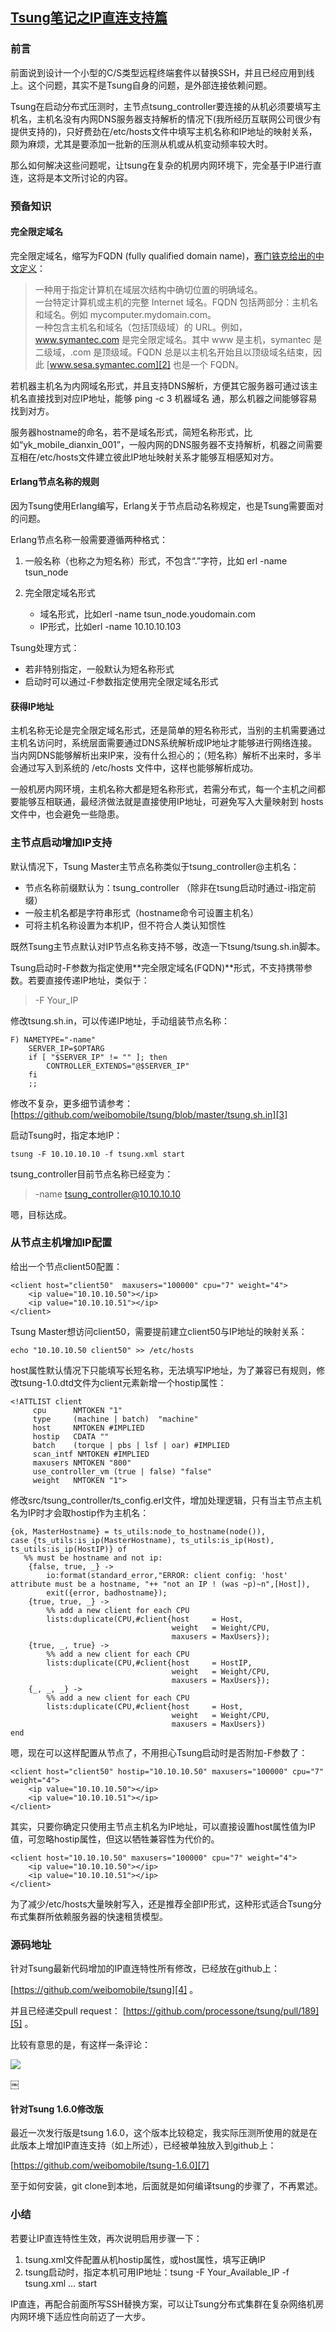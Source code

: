 ## [Tsung笔记之IP直连支持篇][0]

### 前言

前面说到设计一个小型的C/S类型远程终端套件以替换SSH，并且已经应用到线上。这个问题，其实不是Tsung自身的问题，是外部连接依赖问题。

Tsung在启动分布式压测时，主节点tsung_controller要连接的从机必须要填写主机名，主机名没有内网DNS服务器支持解析的情况下(我所经历互联网公司很少有提供支持的)，只好费劲在/etc/hosts文件中填写主机名称和IP地址的映射关系，颇为麻烦，尤其是要添加一批新的压测从机或从机变动频率较大时。

那么如何解决这些问题呢，让tsung在复杂的机房内网环境下，完全基于IP进行直连，这将是本文所讨论的内容。

### 预备知识

#### 完全限定域名

完全限定域名，缩写为FQDN (fully qualified domain name)，[赛门铁克给出的中文定义][1]：

> 一种用于指定计算机在域层次结构中确切位置的明确域名。  
> 一台特定计算机或主机的完整 Internet 域名。FQDN 包括两部分：主机名和域名。例如 mycomputer.mydomain.com。  
> 一种包含主机名和域名（包括顶级域）的 URL。例如，www.symantec.com 是完全限定域名。其中 www 是主机，symantec 是二级域，.com 是顶级域。FQDN 总是以主机名开始且以顶级域名结束，因此 [www.sesa.symantec.com][2] 也是一个 FQDN。

若机器主机名为内网域名形式，并且支持DNS解析，方便其它服务器可通过该主机名直接找到对应IP地址，能够 ping -c 3 机器域名 通，那么机器之间能够容易找到对方。

服务器hostname的命名，若不是域名形式，简短名称形式，比如“yk_mobile_dianxin_001”，一般内网的DNS服务器不支持解析，机器之间需要互相在/etc/hosts文件建立彼此IP地址映射关系才能够互相感知对方。

#### Erlang节点名称的规则

因为Tsung使用Erlang编写，Erlang关于节点启动名称规定，也是Tsung需要面对的问题。

Erlang节点名称一般需要遵循两种格式：

1. 一般名称（也称之为短名称）形式，不包含“.”字符，比如 erl -name tsun_node
1. 完全限定域名形式 
  
    * 域名形式，比如erl -name tsun_node.youdomain.com
    * IP形式，比如erl -name 10.10.10.103

Tsung处理方式：

* 若非特别指定，一般默认为短名称形式
* 启动时可以通过-F参数指定使用完全限定域名形式

#### 获得IP地址

主机名称无论是完全限定域名形式，还是简单的短名称形式，当别的主机需要通过主机名访问时，系统层面需要通过DNS系统解析成IP地址才能够进行网络连接。当内网DNS能够解析出来IP来，没有什么担心的；（短名称）解析不出来时，多半会通过写入到系统的 /etc/hosts 文件中，这样也能够解析成功。

一般机房内网环境，主机名称大都是短名称形式，若需分布式，每一个主机之间都要能够互相联通，最经济做法就是直接使用IP地址，可避免写入大量映射到 hosts 文件中，也会避免一些隐患。

### 主节点启动增加IP支持

默认情况下，Tsung Master主节点名称类似于tsung_controller@主机名：

* 节点名称前缀默认为：tsung_controller （除非在tsung启动时通过-i指定前缀）
* 一般主机名都是字符串形式（hostname命令可设置主机名）
* 可将主机名称设置为本机IP，但不符合人类认知惯性

既然Tsung主节点默认对IP节点名称支持不够，改造一下tsung/tsung.sh.in脚本。

Tsung启动时-F参数为指定使用**完全限定域名(FQDN)**形式，不支持携带参数。若要直接传递IP地址，类似于：

> -F Your_IP

修改tsung.sh.in，可以传递IP地址，手动组装节点名称：

    F) NAMETYPE="-name"
        SERVER_IP=$OPTARG
        if [ "$SERVER_IP" != "" ]; then
            CONTROLLER_EXTENDS="@$SERVER_IP"
        fi
        ;;
    

修改不复杂，更多细节请参考：[https://github.com/weibomobile/tsung/blob/master/tsung.sh.in][3]

启动Tsung时，指定本地IP：

    tsung -F 10.10.10.10 -f tsung.xml start
    

tsung_controller目前节点名称已经变为：

> -name tsung_controller@10.10.10.10

嗯，目标达成。

### 从节点主机增加IP配置

给出一个节点client50配置：

    <client host="client50"  maxusers="100000" cpu="7" weight="4">
        <ip value="10.10.10.50"></ip>
        <ip value="10.10.10.51"></ip>
    </client>
    

Tsung Master想访问client50，需要提前建立client50与IP地址的映射关系：

    echo "10.10.10.50 client50" >> /etc/hosts
    

host属性默认情况下只能填写长短名称，无法填写IP地址，为了兼容已有规则，修改tsung-1.0.dtd文件为client元素新增一个hostip属性：

    <!ATTLIST client
         cpu      NMTOKEN "1"
         type     (machine | batch)  "machine"
         host     NMTOKEN #IMPLIED
         hostip   CDATA ""
         batch    (torque | pbs | lsf | oar) #IMPLIED
         scan_intf NMTOKEN #IMPLIED
         maxusers NMTOKEN "800"
         use_controller_vm (true | false) "false"
         weight   NMTOKEN "1">
    

修改src/tsung_controller/ts_config.erl文件，增加处理逻辑，只有当主节点主机名为IP时才会取hostip作为主机名：

    {ok, MasterHostname} = ts_utils:node_to_hostname(node()),
    case {ts_utils:is_ip(MasterHostname), ts_utils:is_ip(Host), ts_utils:is_ip(HostIP)} of
       %% must be hostname and not ip:
        {false, true, _} ->
            io:format(standard_error,"ERROR: client config: 'host' attribute must be a hostname, "++ "not an IP ! (was ~p)~n",[Host]),
            exit({error, badhostname});
        {true, true, _} ->
            %% add a new client for each CPU
            lists:duplicate(CPU,#client{host     = Host,
                                        weight   = Weight/CPU,
                                        maxusers = MaxUsers});
        {true, _, true} ->
            %% add a new client for each CPU
            lists:duplicate(CPU,#client{host     = HostIP,
                                        weight   = Weight/CPU,
                                        maxusers = MaxUsers});
        {_, _, _} ->
            %% add a new client for each CPU
            lists:duplicate(CPU,#client{host     = Host,
                                        weight   = Weight/CPU,
                                        maxusers = MaxUsers})
    end
    

嗯，现在可以这样配置从节点了，不用担心Tsung启动时是否附加-F参数了：

    <client host="client50" hostip="10.10.10.50" maxusers="100000" cpu="7" weight="4">
        <ip value="10.10.10.50"></ip>
        <ip value="10.10.10.51"></ip>
    </client>
    

其实，只要你确定只使用主节点主机名为IP地址，可以直接设置host属性值为IP值，可忽略hostip属性，但这以牺牲兼容性为代价的。

    <client host="10.10.10.50" maxusers="100000" cpu="7" weight="4">
        <ip value="10.10.10.50"></ip>
        <ip value="10.10.10.51"></ip>
    </client>
    

为了减少/etc/hosts大量映射写入，还是推荐全部IP形式，这种形式适合Tsung分布式集群所依赖服务器的快速租赁模型。

### 源码地址

针对Tsung最新代码增加的IP直连特性所有修改，已经放在github上：

[https://github.com/weibomobile/tsung][4] 。

并且已经递交pull request： [https://github.com/processone/tsung/pull/189][5] 。

比较有意思的是，有这样一条评论：

![][6]

￼

#### 针对Tsung 1.6.0修改版

最近一次发行版是tsung 1.6.0，这个版本比较稳定，我实际压测所使用的就是在此版本上增加IP直连支持（如上所述），已经被单独放入到github上：

[https://github.com/weibomobile/tsung-1.6.0][7]

至于如何安装，git clone到本地，后面就是如何编译tsung的步骤了，不再累述。

### 小结

若要让IP直连特性生效，再次说明启用步骤一下：

1. tsung.xml文件配置从机hostip属性，或host属性，填写正确IP
1. tsung启动时，指定本机可用IP地址：tsung -F Your_Available_IP -f tsung.xml ... start

IP直连，再配合前面所写SSH替换方案，可以让Tsung分布式集群在复杂网络机房内网环境下适应性向前迈了一大步。

[0]: http://www.blogjava.net/yongboy/archive/2016/07/28/431354.html
[1]: https://www.symantec.com/zh/cn/security_response/glossary/define.jsp?letter=f&word=fqdn-fully-qualified-domain-name
[2]: http://www.sesa.symantec.com
[3]: https://github.com/weibomobile/tsung/blob/master/tsung.sh.in
[4]: https://github.com/weibomobile/tsung
[5]: https://github.com/processone/tsung/pull/189
[6]: ./img/14696293372281.jpg
[7]: https://github.com/weibomobile/tsung-1.6.0